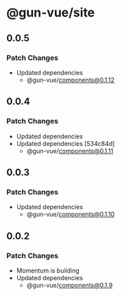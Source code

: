 # @gun-vue/site

## 0.0.5

### Patch Changes

- Updated dependencies
  - @gun-vue/components@0.1.12

## 0.0.4

### Patch Changes

- Updated dependencies
- Updated dependencies [534c84d]
  - @gun-vue/components@0.1.11

## 0.0.3

### Patch Changes

- Updated dependencies
  - @gun-vue/components@0.1.10

## 0.0.2

### Patch Changes

- Momentum is building
- Updated dependencies
  - @gun-vue/components@0.1.9
